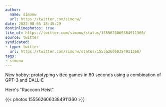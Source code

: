 ```yaml
---
author:
  name: simonw
  url: https://twitter.com/simonw/
date: 2022-08-05 18:45:29
dontinlinephotos: true
like_of: https://twitter.com/simonw/status/1555626060384911360/
source: twitter
syndicated:
- type: twitter
  url: https://twitter.com/simonw/status/1555626060384911360/
tags:
- simonw
---
```


New hobby: prototyping video games in 60 seconds using a combination of GPT-3 and DALL-E



Here's "Raccoon Heist" 

{{< photos 1555626060384911360 >}}